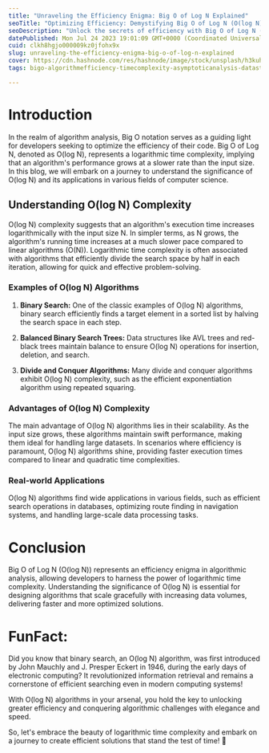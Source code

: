 ```yaml
---
title: "Unraveling the Efficiency Enigma: Big O of Log N Explained"
seoTitle: "Optimizing Efficiency: Demystifying Big O of Log N (O(log N)) in Algor"
seoDescription: "Unlock the secrets of efficiency with Big O of Log N (O(log N))! Explore logarithmic time complexity and its applications in algorithm design for fast algo."
datePublished: Mon Jul 24 2023 19:01:09 GMT+0000 (Coordinated Universal Time)
cuid: clkh8hgjo000009kz0jfohx9x
slug: unraveling-the-efficiency-enigma-big-o-of-log-n-explained
cover: https://cdn.hashnode.com/res/hashnode/image/stock/unsplash/h3kuhYUCE9A/upload/c04820f032108fcd17e872429d7085cf.jpeg
tags: bigo-algorithmefficiency-timecomplexity-asymptoticanalysis-datastructures-codinginterviews-performanceanalysis-computerscience-programminglanguages-softwareengineering-efficientalgorithms-complexitytheory-algorithmdesign, efficiency-optimization, bigonotation, logarithmiccomplexity, optimizedalgorithms

---
```


# Introduction

In the realm of algorithm analysis, Big O notation serves as a guiding light for developers seeking to optimize the efficiency of their code. Big O of Log N, denoted as O(log N), represents a logarithmic time complexity, implying that an algorithm's performance grows at a slower rate than the input size. In this blog, we will embark on a journey to understand the significance of O(log N) and its applications in various fields of computer science.

## Understanding O(log N) Complexity

O(log N) complexity suggests that an algorithm's execution time increases logarithmically with the input size N. In simpler terms, as N grows, the algorithm's running time increases at a much slower pace compared to linear algorithms (O(N)). Logarithmic time complexity is often associated with algorithms that efficiently divide the search space by half in each iteration, allowing for quick and effective problem-solving.

### Examples of O(log N) Algorithms

1. **Binary Search:** One of the classic examples of O(log N) algorithms, binary search efficiently finds a target element in a sorted list by halving the search space in each step.
    
2. **Balanced Binary Search Trees:** Data structures like AVL trees and red-black trees maintain balance to ensure O(log N) operations for insertion, deletion, and search.
    
3. **Divide and Conquer Algorithms:** Many divide and conquer algorithms exhibit O(log N) complexity, such as the efficient exponentiation algorithm using repeated squaring.
    

### Advantages of O(log N) Complexity

The main advantage of O(log N) algorithms lies in their scalability. As the input size grows, these algorithms maintain swift performance, making them ideal for handling large datasets. In scenarios where efficiency is paramount, O(log N) algorithms shine, providing faster execution times compared to linear and quadratic time complexities.

### Real-world Applications

O(log N) algorithms find wide applications in various fields, such as efficient search operations in databases, optimizing route finding in navigation systems, and handling large-scale data processing tasks.

# Conclusion

Big O of Log N (O(log N)) represents an efficiency enigma in algorithmic analysis, allowing developers to harness the power of logarithmic time complexity. Understanding the significance of O(log N) is essential for designing algorithms that scale gracefully with increasing data volumes, delivering faster and more optimized solutions.

# FunFact:

Did you know that binary search, an O(log N) algorithm, was first introduced by John Mauchly and J. Presper Eckert in 1946, during the early days of electronic computing? It revolutionized information retrieval and remains a cornerstone of efficient searching even in modern computing systems!

With O(log N) algorithms in your arsenal, you hold the key to unlocking greater efficiency and conquering algorithmic challenges with elegance and speed.

So, let's embrace the beauty of logarithmic time complexity and embark on a journey to create efficient solutions that stand the test of time! 🚀